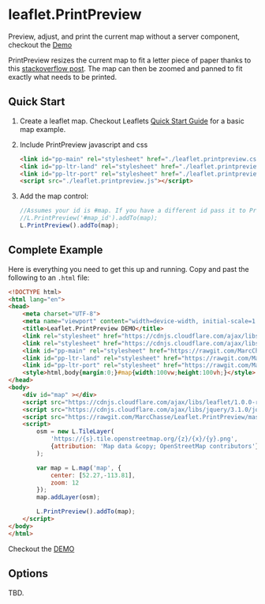 # leaflet.PrintPreview

Preview, adjust, and print the current map without a server component, checkout the [Demo](https://marcchasse.github.io/leaflet.PrintPreview/)

PrintPreview resizes the current map to fit a letter piece of paper thanks to this [stackoverflow post](http://stackoverflow.com/questions/16649943/css-to-set-a4-paper-size).
The map can then be zoomed and panned to fit exactly what needs to be printed.

## Quick Start

1. Create a leaflet map. Checkout Leaflets [Quick Start Guide](http://leafletjs.com/examples/quick-start.html) for a basic map example.

2. Include PrintPreview javascript and css

    ```html
    <link id="pp-main" rel="stylesheet" href="./leaflet.printpreview.css" disabled>
    <link id="pp-ltr-land" rel="stylesheet" href="./leaflet.printpreview.letter.landscape.css" disabled>
    <link id="pp-ltr-port" rel="stylesheet" href="./leaflet.printpreview.letter.portrait.css" disabled>
    <script src="./leaflet.printpreview.js"></script>
    ```
3. Add the map control:
    ```javascript
    //Assumes your id is #map. If you have a different id pass it to PrinPreview
    //L.PrintPreview('#map_id').addTo(map);
    L.PrintPreview().addTo(map);
    ```
## Complete Example
Here is everything you need to get this up and running. Copy and past the following to an `.html` file:
```html
<!DOCTYPE html>
<html lang="en">
<head>
	<meta charset="UTF-8">
	<meta name="viewport" content="width=device-width, initial-scale=1.0, maximum-scale=1.0, user-scalable=no" />
	<title>Leaflet.PrintPreview DEMO</title>
	<link rel="stylesheet" href="https://cdnjs.cloudflare.com/ajax/libs/leaflet/1.0.0-rc.1/leaflet.css" />
	<link rel="stylesheet" href="https://cdnjs.cloudflare.com/ajax/libs/font-awesome/4.6.3/css/font-awesome.min.css">
    <link id="pp-main" rel="stylesheet" href="https://rawgit.com/MarcChasse/leaflet.PrintPreview/master/leaflet.printpreview.css" disabled>
    <link id="pp-ltr-land" rel="stylesheet" href="https://rawgit.com/MarcChasse/leaflet.PrintPreview/master/leaflet.printpreview.letter.landscape.css" disabled>
    <link id="pp-ltr-port" rel="stylesheet" href="https://rawgit.com/MarcChasse/leaflet.PrintPreview/master/leaflet.printpreview.letter.portrait.css" disabled>
	<style>html,body{margin:0;}#map{width:100vw;height:100vh;}</style>
</head>
<body>
	<div id="map" ></div>
	<script src="https://cdnjs.cloudflare.com/ajax/libs/leaflet/1.0.0-rc.1/leaflet.js"></script>
	<script src="https://cdnjs.cloudflare.com/ajax/libs/jquery/3.1.0/jquery.min.js"></script>
	<script src="https://rawgit.com/MarcChasse/Leaflet.PrintPreview/master/leaflet.printpreview.js"></script>
	<script>
	    osm = new L.TileLayer(
	    	'https://{s}.tile.openstreetmap.org/{z}/{x}/{y}.png',
	    	{attribution: 'Map data &copy; OpenStreetMap contributors'}
	    );

	    var map = L.map('map', {
	        center: [52.27,-113.81],
	        zoom: 12
	    });
		map.addLayer(osm);

		L.PrintPreview().addTo(map);
	</script>
</body>
</html>
```
Checkout the [DEMO](https://marcchasse.github.io/Leaflet.PrintPreview/)

## Options
TBD.